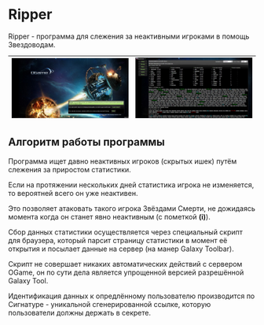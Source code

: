 # Ripper

Ripper - программа для слежения за неактивными игроками в помощь Звездоводам.

|![ripper0](/imgstore/ripper0.jpg)|![ripper1](/imgstore/ripper1.jpg)|
|---|---|

## Алгоритм работы программы

Программа ищет давно неактивных игроков (скрытых ишек) путём слежения за приростом статистики.

Если на протяжении нескольких дней статистика игрока не изменяется, то вероятней всего он уже неактивен.

Это позволяет атаковать такого игрока Звёздами Смерти, не дожидаясь момента когда он станет явно неактивным (с пометкой <b color="gray">(i)</b>).

Сбор данных статистики осуществляется через специальный скрипт для браузера, который парсит страницу статистики в момент её открытия и посылает данные на сервер (на манер Galaxy Toolbar).

Скрипт не совершает никаких автоматических действий с сервером OGame, он по сути дела является упрощенной версией разрешённой Galaxy Tool.

Идентификация данных к опредлённому пользователю производится по Сигнатуре - уникальной сгенерированной ссылке, которую пользователи должны держать в секрете.
